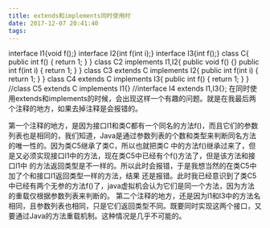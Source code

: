 ```yaml
---
title: extends和implements同时使用时
date: 2017-12-07 20:41:40
tags:
---
```

interface I1{void f();}
interface I2{int f(int i);}
interface I3{int f();}
class C{
public int f() { return 1; }
}
class C2 implements I1,I2{
public void f() {}
public int f(int i) { return 1; }
}
class C3 extends C implements I2{
public int f(int i) { return 1; }
}
class C4 extends C implements I3{
public int f() { return 1; }
}
//class C5 extends C implements I1{}
//interface I4 extends I1,I3{};
在同时使用extends和implements的时候，会出现这样一个有趣的问题。就是在我最后两个注释的地方，如果去掉注释是会报错的。

第一个注释的地方，是因为接口I1和类C都有一个同名的方法f()，而且它们的参数列表也是相同的，我们知道，Java是通过参数列表的个数和类型来判断同名方法的唯一性的。因为类C5继承了类C，所以也就把类C 中的方法f()继承过来了，但是又必须实现接口I1中的方法，现在类C5中已经有个f()方法了，但是该方法和接口I1中 的方法返回类型是不一样的。所以此时会报错，于是我想当然的在类C5中加了个和接口I1返回类型一样的方法，结果 还是报错。此时我已经意识到了类C5中已经有两个无参的方法f()了，java虚拟机会认为它们是同一个方法，因为方法的重载仅根据参数列表来判断的。
第二个注释的地方，还是因为I1和I3中的方法名相同，且参数列表也相同，只是它们返回类型不同。既要同时实现这两个接口，又要通过Java的方法重载机制。这种情况是几乎不可能的。
